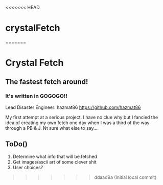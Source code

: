 <<<<<<< HEAD
# crystalFetch
=======
# Crystal Fetch
## The fastest fetch around!
### It's written in GOGOGO!!

Lead Disaster Engineer: hazmat86
https://github.com/hazmat86

My first attempt at a serious project. I have no clue why but I fancied the idea of creating my own fetch one day when I was a third of the way through a PB & J. Nt sure what else to say....

ToDo()
---
1. Determine what info that will be fetched
2. Get images/ascii art of some clever shit
3. User choices?
>>>>>>> ddaad9a (Initial local commit)
